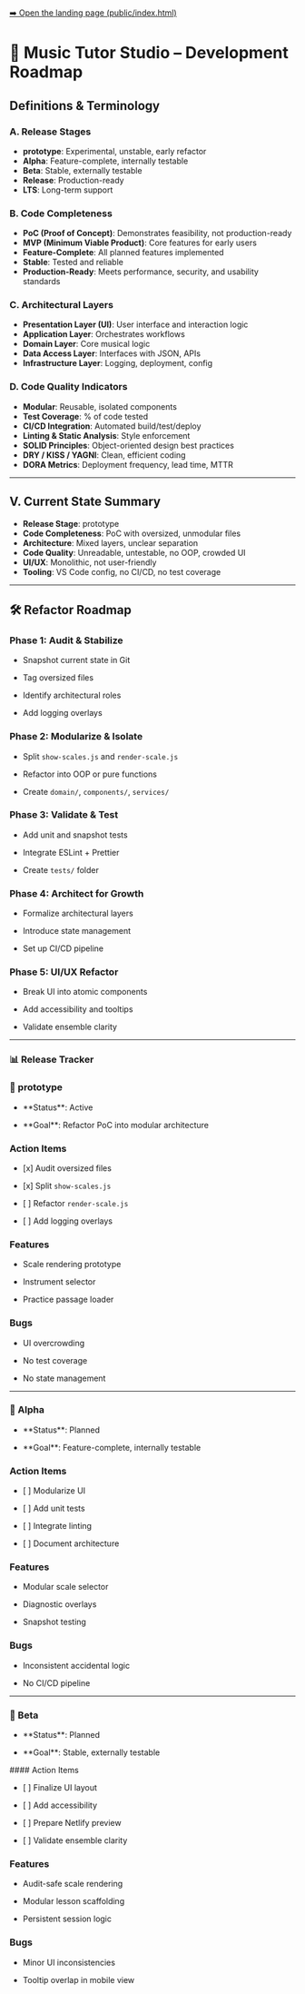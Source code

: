 [➡️ Open the landing page (public/index.html)](./index.html)

# 🎯 Music Tutor Studio – Development Roadmap

## Definitions & Terminology

### A. Release Stages

- **prototype**: Experimental, unstable, early refactor
- **Alpha**: Feature-complete, internally testable
- **Beta**: Stable, externally testable
- **Release**: Production-ready
- **LTS**: Long-term support

### B. Code Completeness

- **PoC (Proof of Concept)**: Demonstrates feasibility, not production-ready
- **MVP (Minimum Viable Product)**: Core features for early users
- **Feature-Complete**: All planned features implemented
- **Stable**: Tested and reliable
- **Production-Ready**: Meets performance, security, and usability standards

### C. Architectural Layers

- **Presentation Layer (UI)**: User interface and interaction logic
- **Application Layer**: Orchestrates workflows
- **Domain Layer**: Core musical logic
- **Data Access Layer**: Interfaces with JSON, APIs
- **Infrastructure Layer**: Logging, deployment, config

### D. Code Quality Indicators

- **Modular**: Reusable, isolated components
- **Test Coverage**: % of code tested
- **CI/CD Integration**: Automated build/test/deploy
- **Linting & Static Analysis**: Style enforcement
- **SOLID Principles**: Object-oriented design best practices
- **DRY / KISS / YAGNI**: Clean, efficient coding
- **DORA Metrics**: Deployment frequency, lead time, MTTR

---

## V. Current State Summary

- **Release Stage**: prototype
- **Code Completeness**: PoC with oversized, unmodular files
- **Architecture**: Mixed layers, unclear separation
- **Code Quality**: Unreadable, untestable, no OOP, crowded UI
- **UI/UX**: Monolithic, not user-friendly
- **Tooling**: VS Code config, no CI/CD, no test coverage

---

## 🛠️ Refactor Roadmap

### Phase 1: Audit & Stabilize

- Snapshot current state in Git

- Tag oversized files

- Identify architectural roles

- Add logging overlays

### Phase 2: Modularize \& Isolate

- Split `show-scales.js` and `render-scale.js`

- Refactor into OOP or pure functions

- Create `domain/`, `components/`, `services/`

### Phase 3: Validate \& Test

- Add unit and snapshot tests

- Integrate ESLint + Prettier

- Create `tests/` folder

### Phase 4: Architect for Growth

- Formalize architectural layers

- Introduce state management

- Set up CI/CD pipeline

### Phase 5: UI/UX Refactor

- Break UI into atomic components

- Add accessibility and tooltips

- Validate ensemble clarity

---

### 📊 Release Tracker

### 🚧 prototype

- \*\*Status\*\*: Active

- \*\*Goal\*\*: Refactor PoC into modular architecture

### Action Items

- \[x] Audit oversized files

- \[x] Split `show-scales.js`

- \[ ] Refactor `render-scale.js`

- \[ ] Add logging overlays

### Features

- Scale rendering prototype

- Instrument selector

- Practice passage loader

### Bugs

- UI overcrowding

- No test coverage

- No state management

---

### 🧪 Alpha

- \*\*Status\*\*: Planned

- \*\*Goal\*\*: Feature-complete, internally testable

### Action Items

- \[ ] Modularize UI

- \[ ] Add unit tests

- \[ ] Integrate linting

- \[ ] Document architecture

### Features

- Modular scale selector

- Diagnostic overlays

- Snapshot testing

### Bugs

- Inconsistent accidental logic

- No CI/CD pipeline

---

### 🚀 Beta

- \*\*Status\*\*: Planned

- \*\*Goal\*\*: Stable, externally testable

\#### Action Items

- \[ ] Finalize UI layout

- \[ ] Add accessibility

- \[ ] Prepare Netlify preview

- \[ ] Validate ensemble clarity

### Features

- Audit-safe scale rendering

- Modular lesson scaffolding

- Persistent session logic

### Bugs

- Minor UI inconsistencies

- Tooltip overlap in mobile view

```

```
